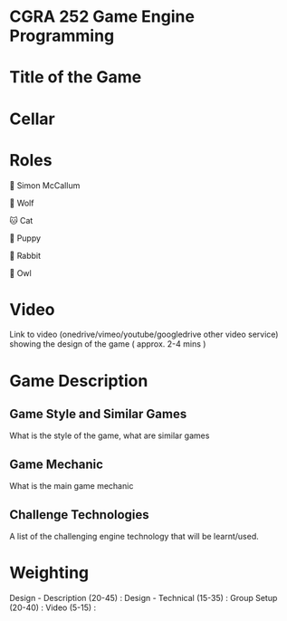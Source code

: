 # CGRA 252 Game Engine Programming

# Title of the Game

# Cellar

# Roles
🐻 Simon McCallum

🐺 Wolf

🐱 Cat

🐶 Puppy

🐰 Rabbit

🦉 Owl

# Video
Link to video (onedrive/vimeo/youtube/googledrive other video service) showing the design of the game ( approx. 2-4 mins )

# Game Description

## Game Style and Similar Games
What is the style of the game, what are similar games

## Game Mechanic
What is the main game mechanic

## Challenge Technologies
A list of the challenging engine technology that will be learnt/used.

# Weighting 
Design - Description (20-45)  : 
Design - Technical (15-35)    :
Group Setup (20-40)           : 
Video (5-15)                  : 




